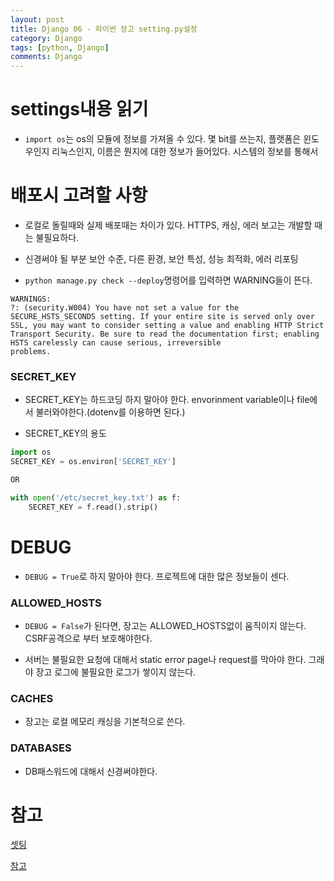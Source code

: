 ```yaml
---
layout: post
title: Django 06 - 파이썬 장고 setting.py설정
category: Django
tags: [python, Django]
comments: Django
---
```


# settings내용 읽기

- `import os`는 os의 모듈에 정보를 가져올 수 있다. 몇 bit를 쓰는지, 플랫폼은 윈도우인지 리눅스인지, 이름은 뭔지에 대한 정보가 들어있다. 시스템의 정보를 통해서 

# 배포시 고려할 사항

- 로컬로 돌릴때와 실제 배포때는 차이가 있다. HTTPS, 캐싱, 에러 보고는 개발할 때는 불필요하다.

- 신경써야 될 부분 보안 수준, 다른 환경, 보안 특성, 성능 최적화, 에러 리포팅

- `python manage.py check --deploy`명령어를 입력하면 WARNING들이 뜬다.

```
WARNINGS:
?: (security.W004) You have not set a value for the SECURE_HSTS_SECONDS setting. If your entire site is served only over SSL, you may want to consider setting a value and enabling HTTP Strict Transport Security. Be sure to read the documentation first; enabling HSTS carelessly can cause serious, irreversible 
problems.
```

### SECRET_KEY

- SECRET_KEY는 하드코딩 하지 말아야 한다. envorinment variable이나 file에서 불러와야한다.(dotenv를 이용하면 된다.)

- SECRET_KEY의 용도

```python
import os
SECRET_KEY = os.environ['SECRET_KEY']

OR

with open('/etc/secret_key.txt') as f:
    SECRET_KEY = f.read().strip()
```

# DEBUG

- `DEBUG = True`로 하지 말아야 한다. 프로젝트에 대한 많은 정보들이 센다.

### ALLOWED_HOSTS

- `DEBUG = False`가 된다면, 장고는 ALLOWED_HOSTS없이 움직이지 않는다. CSRF공격으로 부터 보호해야한다.

- 서버는 불필요한 요청에 대해서 static error page나 request를 막아야 한다. 그래야 장고 로그에 불필요한 로그가 쌓이지 않는다.

### CACHES

- 장고는 로컬 메모리 캐싱을 기본적으로 쓴다.

### DATABASES

- DB패스워드에 대해서 신경써야한다.

# 참고

[셋팅](https://docs.djangoproject.com/en/2.2/ref/settings/)

[참고](http://pythonstudy.xyz/python/article/507-%ED%8C%8C%EC%9D%BC%EA%B3%BC-%EB%94%94%EB%A0%89%ED%86%A0%EB%A6%AC)